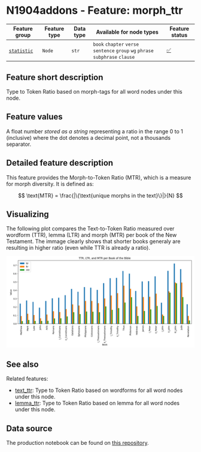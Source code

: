 # N1904addons - Feature: morph_ttr

Feature group | Feature type | Data type | Available for node types | Feature status
---  | --- | --- | --- | ---
[`statistic`](README.md#feature-group-statistic) | `Node` |`str` | `book` `chapter` `verse` `sentence` `group` `wg` `phrase` `subphrase` `clause` | [✅](featurestatus.md#Trustworthy "Trustworthy")

## Feature short description

Type to Token Ratio based on morph-tags for all word nodes under this node.

## Feature values

A float number *stored as a string* representing a ratio in the range 0 to 1 (inclusive) where the dot denotes a decimal point, not a thousands separator.

## Detailed feature description

This feature provides the Morph-to-Token Ratio (MTR), which is a measure for morph diversity. It is defined as:

$$
  \text{MTR} 
    = \frac{|\{\text{unique morphs in the text}\}|}{N}
$$

## Visualizing

The following plot compares the Text-to-Token Ratio measured over wordform (TTR), lemma (LTR) and morph (MTR) per book of the New Testament. The immage clearly shows that shorter books generaly are resulting in higher ratio (even while TTR is already a ratio).

<img src="images/ttr_ltr_mtr_per_book.png">

## See also

Related features:

  - [text_ttr](text_ttr.md): Type to Token Ratio based on wordforms for all word nodes under this node.
  - [lemma_ttr](lemma_ttr.md): Type to Token Ratio based on lemma for all word nodes under this node.

## Data source

The production notebook can be found on [this repository](https://tonyjurg.github.io/Create-TF-stat-features/).